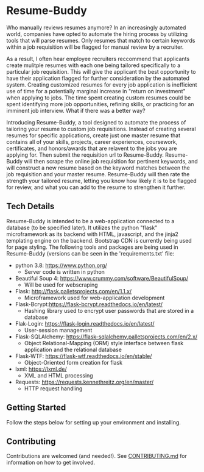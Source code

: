 # Resume-Buddy
Who manually reviews resumes anymore? In an increasingly automated world, companies have opted to automate the hiring process by utilizing tools that will parse resumes. Only resumes that match to certain keywords within a job requisition will be flagged for manual review by a recruiter.  
  
As a result, I often hear employee recruiters reccommend that applicants create mulitple resumes with each one being tailored specifically to a particular job requisition. This will give the applicant the best opportunity to have their application flagged for further consideration by the automated system. Creating customized resumes for every job application is inefficient use of time for a potentially marginal increase in "return on investment" when applying to jobs. The time spent creating custom resumes could be spent identifying more job opportunities, refining skills, or practicing for an imminent job interview. What if there was a better way?  
  
Introducing Resume-Buddy, a tool designed to automate the process of tailoring your resume to custom job requisitions. Instead of creating several resumes for specific applications, create just one master resume that contains all of your skills, projects, career experiences, coursework, certificates, and honors/awards that are relavent to the jobs you are applying for. Then submit the requisition url to Resume-Buddy. Resume-Buddy will then scrape the online job requisition for pertinent keywords, and will construct a new resume based on the keyword matches between the job requisition and your master resume. Resume-Buddy will then rate the strength your tailored resume, letting you know how likely it is to be flagged for review, and what you can add to the resume to strengthen it further.  
  
## Tech Details
Resume-Buddy is intended to be a web-application connected to a database (to be specified later). It utilizes the python "flask" microframework as its backend with HTML, javascript, and the jinja2 templating engine on the backend. Bootstrap CDN is currently being used for page styling. The following tools and packages are being used in Resume-Buddy (versions can be seen in the 'requirements.txt' file:  
* python 3.8: https://www.python.org/
  * Server code is written in python  
* Beautiful Soup 4: https://www.crummy.com/software/BeautifulSoup/
  * Will be used for webscraping  
* Flask: http://flask.palletsprojects.com/en/1.1.x/
  * Microframework used for web-application development  
* Flask-Bcrypt:https://flask-bcrypt.readthedocs.io/en/latest/
  * Hashing library used to encrypt user passwords that are stored in a database  
* Flak-Login: https://flask-login.readthedocs.io/en/latest/
  * User-session management  
* Flask-SQLAlchemy: https://flask-sqlalchemy.palletsprojects.com/en/2.x/
  * Object Relational-Mapping (ORM) style interface between flask application and the relational database  
* Flask-WTF: https://flask-wtf.readthedocs.io/en/stable/
  * Object-Oriented form creation for flask  
* lxml: https://lxml.de/
  * XML and HTML processing  
* Requests: https://requests.kennethreitz.org/en/master/
  * HTTP request handling  
  
## Getting Started  
Follow the steps below for setting up your environment and installing.  
  
## Contributing 
Contributions are welcomed (and needed!). See [CONTRIBUTING.md](CONTRIBUTING.md) for information on how to get involved.
